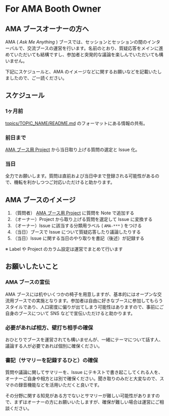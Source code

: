 # For AMA Booth Owner

## AMA ブースオーナーの方へ

AMA ( _Ask Me Anything_ ) ブースでは、セッションとセッションの間のインターバルで、交流ブースの運営を行います。名前のとおり、質疑応答をメインに進めていただいても結構ですし、参加者と突発的な議論を楽しんでいただいても構いません。

下記にスケジュールと、AMA のイメージなどに関するお願いなどを記載いたしましたので、ご一読ください。

## スケジュール

### 1ヶ月前 

[topics/TOPIC_NAME/README.md](../topics/TOPIC_NAME/README.md) のフォーマットにある情報の共有。

### 前日まで

[AMA ブース用 Project](https://github.com/insidefrontend/issue-1/projects) から当日取り上げる質問の選定と Issue 化。

### 当日

全力でお願いします。質問は直前および当日中まで登録される可能性があるので、機転を利かしつつご対応いただけると助かります。

## AMA ブースのイメージ

1. （質問者） [AMA ブース用 Project](https://github.com/insidefrontend/issue-1/projects) に質問を Note で追加する
2. （オーナー）Project から取り上げる質問を選定して Issue に変換する
3. （オーナー）Issue に該当する分類用ラベル ( `AMA-***` ) をつける
4. （当日）ブースで Issue について質疑応答したり議論したりする
5. （当日）Issue に関する当日のやり取りを書記（後述）が記録する

※ Label や Project のカラム設定は運営でまとめて行います

## お願いしたいこと

### AMA ブースの宣伝

AMA ブースには机やいくつかの椅子を用意しますが、基本的にはオープンな交流用ブースでの実施となります。参加者は自由に好きなブースに参加してもらうスタイルであり、人口密度に偏りが出てしまう可能性はありますので、事前にご自身のブースについて SNS などで宣伝いただけると助かります。

### 必要があれば相方、壁打ち相手の確保

おひとりでブースを運営されても構いませんが、一緒にテーマについて話す人、議論する人が必要であれば個別に確保ください。

### 書記（サマリーを記録するひと）の確保

質問や議論に関してサマリーを、Issue にテキストで書き起こしてくれる人を、オーナーご自身や相方とは別で確保ください。聞き取りのみだと大変なので、スマホの録音機能などを活用いただくと良いです。

その分野に関する知見がある方でないとサマリーが難しい可能性がありますので、まずはオーナーの方にお願いいたしますが、確保が難しい場合は運営にご相談ください。